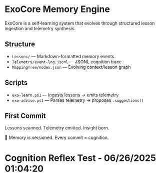 # ExoCore Memory Engine

ExoCore is a self-learning system that evolves through structured lesson ingestion and telemetry synthesis.

## Structure

- `Lessons/` — Markdown-formatted memory events
- `Telemetry/event-log.jsonl` — JSONL cognition trace
- `MappingTree/nodes.json` — Evolving context/lesson graph

## Scripts

- `exo-learn.ps1` — Ingests lessons → emits telemetry
- `exo-advise.ps1` — Parses telemetry → proposes `.suggestions[]`

## First Commit

Lessons scanned. Telemetry emitted. Insight born.

🧠 Memory is versioned. Every commit = cognition.

# Cognition Reflex Test - 06/26/2025 01:04:20
